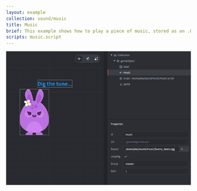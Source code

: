 ```yaml
---
layout: example
collection: sound/music
title: Music
brief: This example shows how to play a piece of music, stored as an .OGG file, with a sound component. The sound component is set to "looping" causing the music to never, ever stop.
scripts: music.script
---
```


![music](music.jpg)